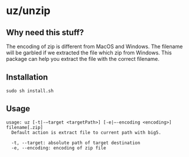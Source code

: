 # uz/unzip

## Why need this stuff?
The encoding of zip is different from MacOS and Windows. The filename will be garbled if we extracted the file which zip from Windows.
This package can help you extract the file with the correct filename.

## Installation

```
sudo sh install.sh
```

## Usage

```
usage: uz [-t|-—target <targetPath>] [-e|—-encoding <encoding>] filename[.zip]
  Default action is extract file to current path with big5.
  
  -t, --target: absolute path of target destination
  -e, --encoding: encoding of zip file
```
